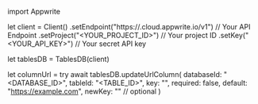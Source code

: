 import Appwrite

let client = Client()
    .setEndpoint("https://<REGION>.cloud.appwrite.io/v1") // Your API Endpoint
    .setProject("<YOUR_PROJECT_ID>") // Your project ID
    .setKey("<YOUR_API_KEY>") // Your secret API key

let tablesDB = TablesDB(client)

let columnUrl = try await tablesDB.updateUrlColumn(
    databaseId: "<DATABASE_ID>",
    tableId: "<TABLE_ID>",
    key: "",
    required: false,
    default: "https://example.com",
    newKey: "" // optional
)

